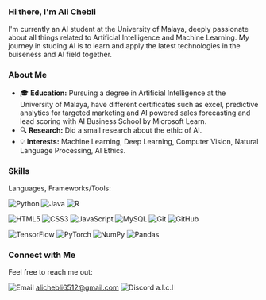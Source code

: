 ### Hi there, I'm Ali Chebli

I'm currently an AI student at the University of Malaya, deeply passionate about all things related to Artificial Intelligence and Machine Learning. My journey in studing AI is to learn and apply the latest technologies in the buiseness and AI field together.


### About Me

- 🎓 **Education:** Pursuing a degree in Artificial Intelligence at the University of Malaya, have different certificates such as excel, predictive analytics for targeted marketing and AI powered sales forecasting and lead scoring with AI Business School by Microsoft Learn.
- 🔍 **Research:** Did a small research about the ethic of AI.
- 💡 **Interests:** Machine Learning, Deep Learning, Computer Vision, Natural Language Processing, AI Ethics.

### Skills
Languages, Frameworks/Tools:

![Python](https://img.shields.io/badge/-Python-3776AB?style=flat&logo=Python&logoColor=white) ![Java](https://img.shields.io/badge/-Java-007396?style=flat&logo=Java&logoColor=white) ![R](https://img.shields.io/badge/-R-276DC3?style=flat&logo=R&logoColor=white)

![HTML5](https://img.shields.io/badge/-HTML5-E34F26?style=flat&logo=html5&logoColor=white) ![CSS3](https://img.shields.io/badge/-CSS3-1572B6?style=flat&logo=css3&logoColor=white) ![JavaScript](https://img.shields.io/badge/-JavaScript-F7DF1E?style=flat&logo=javascript&logoColor=black) ![MySQL](https://img.shields.io/badge/-MySQL-4479A1?style=flat&logo=mysql&logoColor=white) ![Git](https://img.shields.io/badge/-Git-F05032?style=flat&logo=git&logoColor=white) ![GitHub](https://img.shields.io/badge/-GitHub-181717?style=flat&logo=github&logoColor=white)

![TensorFlow](https://img.shields.io/badge/-TensorFlow-FF6F00?style=flat&logo=TensorFlow&logoColor=white) ![PyTorch](https://img.shields.io/badge/-PyTorch-EE4C2C?style=flat&logo=PyTorch&logoColor=white) ![NumPy](https://img.shields.io/badge/-NumPy-013243?style=flat&logo=numpy&logoColor=white) ![Pandas](https://img.shields.io/badge/-Pandas-150458?style=flat&logo=pandas&logoColor=white)


### Connect with Me

Feel free to reach me out:

![Email](https://img.shields.io/badge/-Email-D14836?style=flat&logo=Gmail&logoColor=white)
[alichebli6512@gmail.com](mailto:alichebli6512@gmail.com)
![Discord](https://img.shields.io/badge/-Discord-7289DA?style=flat&logo=Discord&logoColor=white)
a.l.c.l
